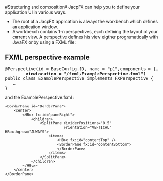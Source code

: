 
#Structuring and composition#
JacpFX can help you to define your application UI in various ways. 

* The root of a JacpFX application is always the workbench which defines an application window.
* A workbench contains 1-n perspectives, each defining the layout of your current view. A perspective defines his view eigther programatically with JavaFX or by using a FXML file:

## FXML perspective example ##
<pre>
@Perspective(id = BaseConfig.ID, name = "p1",components = {…},
        <b>viewLocation = "/fxml/ExamplePerspective.fxml")</b>
public class ExamplePerspective implements FXPerspective {
   …
}
</pre>
and the ExamplePerspective.fxml :

```
<BorderPane id="BorderPane">
    <center>
        <HBox fx:id="paneRight">
            <children>
                <SplitPane dividerPositions="0.5"
                           orientation="VERTICAL"  HBox.hgrow="ALWAYS">
                    <items>
                        <HBox fx:id="contentTop" />
                        <BorderPane fx:id="contentBottom">
                        </BorderPane>
                    </items>
                </SplitPane>
            </children>
        </HBox>
    </center>
</BorderPane>
```
